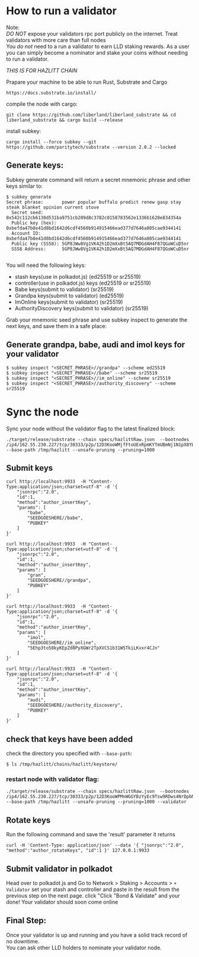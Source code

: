 # How to run a validator

Note:   
*DO NOT* expose your validators rpc port publicly on the internet. Treat validators with more care than full nodes      
You *do not* need to a run a validator to earn LLD staking rewards. As a user you can simply become a nominator and stake your coins without needing to run a validator.   


*THIS IS FOR HAZLITT CHAIN*


Prapare your machine to be able to run Rust, Substrate and Cargo
``` 
https://docs.substrate.io/install/
```

compile the node with cargo:

```
git clone https://github.com/liberland/liberland_substrate && cd liberland_substrate && cargo build --release

```

install subkey:
```
cargo install --force subkey --git https://github.com/paritytech/substrate --version 2.0.2 --locked
```

## Generate keys:
Subkey generate command will return a secret mnemonic phrase and other keys similar to:
```
$ subkey generate
Secret phrase:       power popular buffalo predict renew gasp stay steak blanket opinion current stove
  Secret seed:       0x542c112cb6130d531ba9751cb209d8c3782c0158783562e1336b1628e834354a
  Public key (hex):  0xbefda47b8e41d8bd1642d6cdf4560b914915466ead377d7646a805cae9344141
  Account ID:        0xbefda47b8e41d8bd1642d6cdf4560b914915466ead377d7646a805cae9344141
  Public key (SS58): 5GP8JWw8Vg1VK42h1D2mXxBt5AQ7MDGdAH4F87QGoWCuD5nr
  SS58 Address:      5GP8JWw8Vg1VK42h1D2mXxBt5AQ7MDGdAH4F87QGoWCuD5nr


```

You will need the following keys:  
-  stash keys(use in polkadot.js) (ed25519 or sr25519)      
-  controller(use in polkadot.js) keys (ed25519 or sr25519)   
-  Babe keys(submit to validator) (sr25519)   
-  Grandpa keys(submit to validator)  (ed25519)   
-  ImOnline keys(submit to validator)  (sr25519)   
-  AuthorityDiscovery keys(submit to validator)  (sr25519)    


Grab your mnemonic seed phrase and use subkey inspect to generate the next keys, and save them in a safe place:

## Generate grandpa, babe, audi and imol keys for your validator   

```
$ subkey inspect "<SECRET_PHRASE>//grandpa" --scheme ed25519
$ subkey inspect "<SECRET_PHRASE>//babe" --scheme sr25519
$ subkey inspect "<SECRET_PHRASE>//im_online" --scheme sr25519
$ subkey inspect "<SECRET_PHRASE>//authority_discovery" --scheme sr25519

```




# Sync the node   
Sync your node without the validator flag to the latest finalized block:   
```
./target/release/substrate --chain specs/hazlittRaw.json  --bootnodes /ip4/162.55.230.227/tcp/30333/p2p/12D3KooWMjfFtoUExRpmKYTmUBmNj1N1pX8YLaGtKSEYpaeSvw3X --base-path /tmp/hazlitt --unsafe-pruning --pruning=1000 
```

## Submit keys

```
curl http://localhost:9933  -H "Content-Type:application/json;charset=utf-8" -d '{
    "jsonrpc":"2.0",
    "id":1,
    "method":"author_insertKey",
    "params": [
        "babe",
        "SEEDGOESHERE//babe",
        "PUBKEY"
    ]
}'

curl http://localhost:9933  -H "Content-Type:application/json;charset=utf-8" -d '{
    "jsonrpc":"2.0",
    "id":1,
    "method":"author_insertKey",
    "params": [
        "gran",
        "SEEDGOESHERE//grandpa",
        "PUBKEY"
    ]
}'

curl http://localhost:9933  -H "Content-Type:application/json;charset=utf-8" -d '{
    "jsonrpc":"2.0",
    "id":1,
    "method":"author_insertKey",
    "params": [
        "imol",
        "SEEDGOESHERE//im_online",
        "5Ehp3to58kyKEpZd8PyXGWr2TpXVCS1b31W5TkiLKvxr4CJn"
    ]
}'

curl http://localhost:9933  -H "Content-Type:application/json;charset=utf-8" -d '{
    "jsonrpc":"2.0",
    "id":1,
    "method":"author_insertKey",
    "params": [
        "audi",
        "SEEDGOESHERE//authority_discovery",
        "PUBKEY"
    ]
}'

```

## check that keys have been added  
check the directory you specified with `--base-path`:  
```
$ ls /tmp/hazlitt/chains/hazlitt/keystore/
```





### restart node with validator flag:   
```
./target/release/substrate --chain specs/hazlittRaw.json  --bootnodes /ip4/162.55.230.227/tcp/30333/p2p/12D3KooWPMnWGGYBzYyEc9Tsw9RDws4NrDpbN4LrHZ19Kk6yhwTo --base-path /tmp/hazlitt --unsafe-pruning --pruning=1000 --validator
```

## Rotate keys

Run the following command and save the 'result' parameter it returns
```
curl -H 'Content-Type: application/json' --data '{ "jsonrpc":"2.0", "method":"author_rotateKeys", "id":1 }' 127.0.0.1:9933
```


## Submit validator in polkadot 

Head over to polkadot.js and Go to Network > Staking > Accounts > `+ Validator` set your stash and controller and paste in the result from the previous step on the next page. click "Click "Bond & Validate" and your done! Your validator should soon come online


## Final Step:  
Once your validator is up and running and you have a solid track record of no downtime.  
You can ask other LLD holders to nominate your validator node.   
